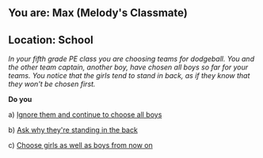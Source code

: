 
## You are: Max (Melody's Classmate)
## Location: School

*In your fifth grade PE class you are choosing teams for dodgeball. You and the other team captain, another boy, have
chosen all boys so far for your teams. You notice that the girls tend to stand in back, as if they know that they
won't be chosen first.*

**Do you**

a) [Ignore them and continue to choose all boys](/node/teams_1)

b) [Ask why they're standing in the back](/node/teams_2)

c) [Choose girls as well as boys from now on](/node/teams_3)